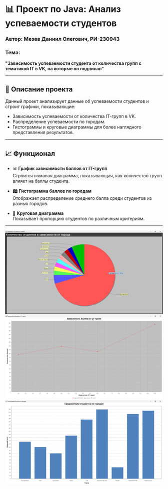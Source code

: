 # 📊 Проект по Java: Анализ успеваемости студентов  

### **Автор**: Мезев Даниил Олегович, РИ-230943  
### **Тема**:  
**"Зависимость успеваемости студента от количества групп с тематикой IT в VK, на которые он подписан"**

---

## 📌 **Описание проекта**  
Данный проект анализирует данные об успеваемости студентов и строит графики, показывающие:  
- Зависимость успеваемости от количества IT-групп в VK.  
- Распределение успеваемости по городам.  
- Гистограммы и круговые диаграммы для более наглядного представления результатов.  

---

## 📈 **Функционал**  
- 📊 **График зависимости баллов от IT-групп**  
  Строится ломаная диаграмма, показывающая, как количество групп влияет на баллы студента.  

- 🏙️ **Гистограмма баллов по городам**  
  Отображает распределение среднего балла среди студентов из разных городов.  

- 🍰 **Круговая диаграмма**  
  Показывает пропорцию студентов по различным критериям.  

---

![Города](pie.png)
![Зависимость](korel.png)
![Среднее](average.png)
